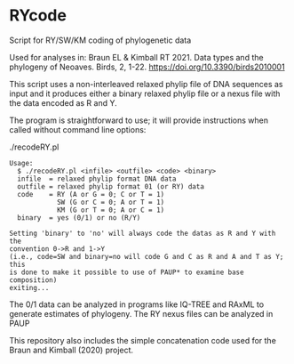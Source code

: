 # RYcode
Script for RY/SW/KM coding of phylogenetic data

Used for analyses in:
Braun EL & Kimball RT 2021. Data types and the phylogeny of Neoaves. Birds, 2, 1-22. 
https://doi.org/10.3390/birds2010001

This script uses a non-interleaved relaxed phylip file of DNA sequences as input and
it produces either a binary relaxed phylip file or a nexus file with the data encoded
as R and Y.

The program is straightforward to use; it will provide instructions when called without
command line options:

./recodeRY.pl 

```
Usage:
  $ ./recodeRY.pl <infile> <outfile> <code> <binary>
  infile  = relaxed phylip format DNA data
  outfile = relaxed phylip format 01 (or RY) data
  code    = RY (A or G = 0; C or T = 1)
            SW (G or C = 0; A or T = 1)
            KM (G or T = 0; A or C = 1)
  binary  = yes (0/1) or no (R/Y)

Setting 'binary' to 'no' will always code the datas as R and Y with the
convention 0->R and 1->Y
(i.e., code=SW and binary=no will code G and C as R and A and T as Y; this
is done to make it possible to use of PAUP* to examine base composition)
exiting...
```

The 0/1 data can be analyzed in programs like IQ-TREE and RAxML to generate estimates
of phylogeny. The RY nexus files can be analyzed in PAUP

This repository also includes the simple concatenation code used for the Braun and
Kimball (2020) project.
